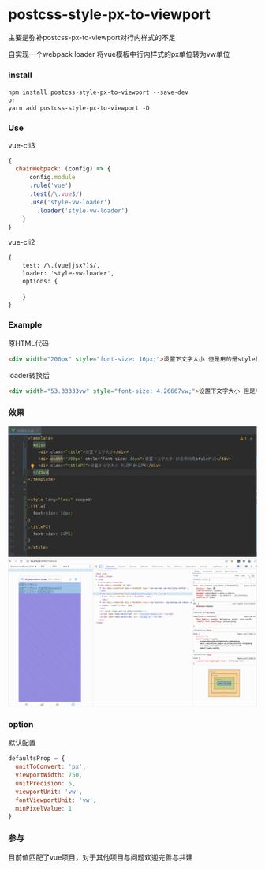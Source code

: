 # postcss-style-px-to-viewport
主要是弥补postcss-px-to-viewport对行内样式的不足

自实现一个webpack loader 将vue模板中行内样式的px单位转为vw单位

### install

```npm
npm install postcss-style-px-to-viewport --save-dev
or
yarn add postcss-style-px-to-viewport -D
```

### Use

vue-cli3

```javascript
{
  chainWebpack: (config) => {
      config.module
      .rule('vue')
      .test(/\.vue$/)
      .use('style-vw-loader')
        .loader('style-vw-loader')
    }
}
```

vue-cli2

```text
{
    test: /\.(vue|jsx?)$/,
    loader: 'style-vw-loader',
    options: {
       
    }
}
```

### Example

原HTML代码
```html
<div width="200px" style="font-size: 16px;">设置下文字大小 但是用的是style样式</div>
```
loader转换后
```html
<div width="53.33333vw" style="font-size: 4.26667vw;">设置下文字大小 但是用的是style样式</div>
```

### 效果
![code](./assets/code.png)
![runtime](./assets/runtime.gif)

### option
默认配置
```javascript
defaultsProp = {
  unitToConvert: 'px',
  viewportWidth: 750,
  unitPrecision: 5,
  viewportUnit: 'vw',
  fontViewportUnit: 'vw',
  minPixelValue: 1
}
```

### 参与

目前值匹配了vue项目，对于其他项目与问题欢迎完善与共建
